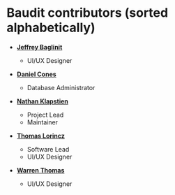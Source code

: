 Baudit contributors (sorted alphabetically)
============================================
*   **[Jeffrey Baglinit](https://github.com/DeveloperJeffb)**

    * UI/UX Designer
   
*   **[Daniel Cones](https://github.com/dcones)**
    
    *   Database Administrator

*   **[Nathan Klapstien](https://github.com/nklapste)**

    *   Project Lead
    *   Maintainer

*   **[Thomas Lorincz](https://github.com/thomaslorincz)**

    *   Software Lead
    *   UI/UX Designer
*   **[Warren Thomas](https://github.com/wlt30)**
    
    * UI/UX Designer

